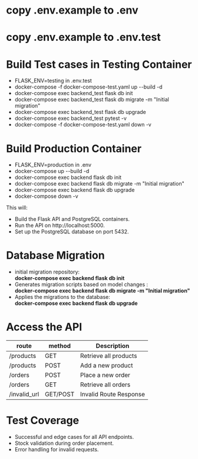 # copy .env.example to .env
# copy .env.example to .env.test

# Build Test cases in Testing Container
*   FLASK_ENV=testing in .env.test
*   docker-compose -f docker-compose-test.yaml up --build -d
*   docker-compose exec backend_test flask db init
*   docker-compose exec backend_test flask db migrate -m "Initial migration"
*   docker-compose exec backend_test flask db upgrade
*   docker-compose exec backend_test pytest -v
*   docker-compose -f docker-compose-test.yaml down -v


# Build Production Container
*   FLASK_ENV=production in .env
*   docker-compose up --build -d   
*   docker-compose exec backend flask db init                                         
*   docker-compose exec backend flask db migrate -m "Initial migration"   
*   docker-compose exec backend flask db upgrade
*   docker-compose down -v

This will:

*   Build the Flask API and PostgreSQL containers.
*   Run the API on http://localhost:5000.
*   Set up the PostgreSQL database on port 5432.

# Database Migration
*   initial migration repository:<br/> **docker-compose exec backend flask db init**                               
*    Generates migration scripts based on model changes :<br/> **docker-compose exec backend flask db migrate -m "Initial migration"**
*    Applies the migrations to the database:<br/> **docker-compose exec backend flask db upgrade**                            

# Access the API
| route        | method    | Description                |
| -------------| ----------| -------------------------- |
| /products    | GET       |    Retrieve all products   |
| /products	   | POST	   |    Add a new product       |
| /orders	   | POST	   |    Place a new order       |
| /orders	   | GET	   |    Retrieve all orders     |
| /invalid_url | GET/POST  |    Invalid Route Response  |


# Test Coverage

*   Successful and edge cases for all API endpoints.
*   Stock validation during order placement.
*   Error handling for invalid requests.